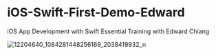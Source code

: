 # iOS-Swift-First-Demo-Edward
iOS App Development with Swift Essential Training with Edward Chiang

![12204640_1084281448256169_2038419932_n](https://cloud.githubusercontent.com/assets/14996451/10908001/573141d6-8269-11e5-8de7-2b44fee94420.jpg)
